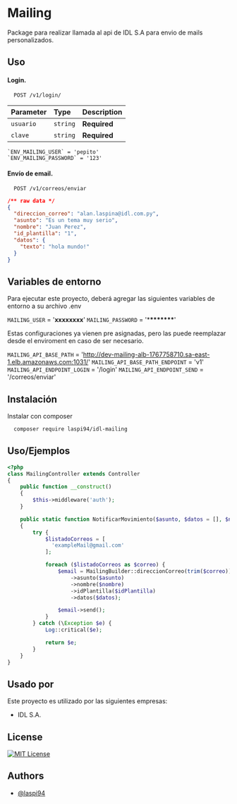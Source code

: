 # Mailing

Package para realizar llamada al api de IDL S.A para envio de mails personalizados.

## Uso

#### Login.

```http
  POST /v1/login/
```

| Parameter | Type     | Description  |
| :-------- | :------- | :----------- |
| `usuario` | `string` | **Required** |
| `clave`   | `string` | **Required** |

```env
`ENV_MAILING_USER` = 'pepito'
`ENV_MAILING_PASSWORD` = '123'
```

#### Envío de email.

```http
  POST /v1/correos/enviar
```

```json
/** raw data */
{
  "direccion_correo": "alan.laspina@idl.com.py",
  "asunto": "Es un tema muy serio",
  "nombre": "Juan Perez",
  "id_plantilla": "1",
  "datos": {
    "texto": "hola mundo!"
  }
}
```

## Variables de entorno

Para ejecutar este proyecto, deberá agregar las siguientes variables de entorno a su archivo .env

`MAILING_USER` = '**xxxxxxxx**'
`MAILING_PASSWORD` = '\***\*\*\*\*\*\*\***'

Estas configuraciones ya vienen pre asignadas, pero las puede reemplazar desde el enviroment en caso de ser necesario.

`MAILING_API_BASE_PATH` = 'http://dev-mailing-alb-1767758710.sa-east-1.elb.amazonaws.com:1031/'
`MAILING_API_BASE_PATH_ENDPOINT` = 'v1'
`MAILING_API_ENDPOINT_LOGIN` = '/login'
`MAILING_API_ENDPOINT_SEND` = '/correos/enviar'

## Instalación

Instalar con composer

```bash
  composer require laspi94/idl-mailing
```

## Uso/Ejemplos

```php
<?php
class MailingController extends Controller
{
    public function __construct()
    {
        $this->middleware('auth');
    }

    public static function NotificarMovimiento($asunto, $datos = [], $nombre = 'Destinatario', $idPlantilla = "1")
    {
        try {
            $listadoCorreos = [
              'exampleMail@gmail.com'
            ];

            foreach ($listadoCorreos as $correo) {
                $email = MailingBuilder::direccionCorreo(trim($correo))
                    ->asunto($asunto)
                    ->nombre($nombre)
                    ->idPlantilla($idPlantilla)
                    ->datos($datos);

                $email->send();
            }
        } catch (\Exception $e) {
            Log::critical($e);

            return $e;
        }
    }
}
```

## Usado por

Este proyecto es utilizado por las siguientes empresas:

- IDL S.A.

## License

[![MIT License](https://img.shields.io/badge/License-MIT-green.svg)](https://choosealicense.com/licenses/mit/)

## Authors

- [@laspi94](https://www.github.com/laspi94)
